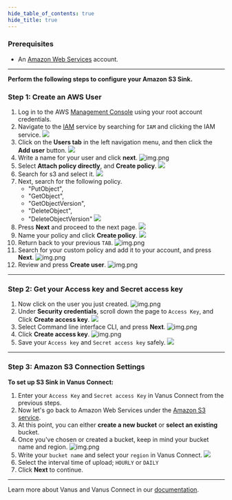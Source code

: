 ```yaml
--- 
hide_table_of_contents: true
hide_title: true
---
```



### Prerequisites

- An [Amazon Web Services](https://aws.amazon.com) account.

---

**Perform the following steps to configure your Amazon S3 Sink.**

### Step 1: Create an AWS User

1. Log in to the AWS [Management Console](https://aws.amazon.com) using your root account credentials.
2. Navigate to the [IAM](https://console.aws.amazon.com/iam/) service by searching for `IAM` and clicking the IAM service.
   ![](images/1.png)
3. Click on the **Users tab** in the left navigation menu, and then click the **Add user** button.
   ![](images/2.png)
4. Write a name for your user and click **next**.
   ![img.png](images/3.png)
5. Select **Attach policy directly**, and **Create policy**.
   ![](images/4.png)
6. Search for s3 and select it.
   ![](images/5.png)
7. Next, search for the following policy.
    - "PutObject",
    - "GetObject",
    - "GetObjectVersion",
    - "DeleteObject",
    - "DeleteObjectVersion"
      ![](images/6.png)
8. Press **Next** and proceed to the next page.
   ![](images/7.png)
9. Name your policy and click **Create policy**.
   ![](images/8.png)
10. Return back to your previous `TAB`.
    ![img.png](images/8.1.png)
11. Search for your custom policy and add it to your account, and press **Next**.
    ![img.png](images/9.png)
12. Review and press **Create user**.
    ![img.png](images/10.png)

---

### Step 2: Get your Access key and Secret access key

1. Now click on the user you just created.
   ![img.png](images/11.png)
2. Under **Security credentials**, scroll down the page to `Access Key`, and Click **Create access key**.
   ![](images/12.png)
3. Select Command line interface CLI, and press **Next**.
   ![img.png](images/13.png)
4. Click **Create access key**.
   ![img.png](images/14.png)
5. Save your `Access key` and `Secret access key` safely.
   ![](images/15.png)

---

### Step 3: Amazon S3 Connection Settings

**To set up S3 Sink in Vanus Connect:**

1. Enter your `Access Key` and `Secret access Key` in Vanus Connect from the previous steps.
2. Now let's go back to Amazon Web Services under the [Amazon S3 service](https://s3.console.aws.amazon.com).
3. At this point, you can either **create a new bucket** or **select an existing** bucket.
4. Once you've chosen or created a bucket, keep in mind your bucket name and region.
![img.png](images/16.png)
5. Write your `bucket name` and select your `region` in Vanus Connect.
![](images/17.png)
6. Select the interval time of upload; `HOURLY` or `DAILY`
7. Click **Next** to continue.

---

Learn more about Vanus and Vanus Connect in our [documentation](https://docs.vanus.ai).

